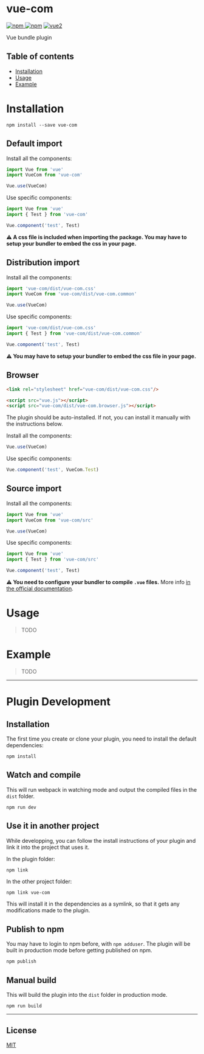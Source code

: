 # vue-com

[![npm](https://img.shields.io/npm/v/vue-com.svg) ![npm](https://img.shields.io/npm/dm/vue-com.svg)](https://www.npmjs.com/package/vue-com)
[![vue2](https://img.shields.io/badge/vue-2.x-brightgreen.svg)](https://vuejs.org/)

Vue bundle plugin

## Table of contents

- [Installation](#installation)
- [Usage](#usage)
- [Example](#example)

# Installation

```
npm install --save vue-com
```

## Default import

Install all the components:

```javascript
import Vue from 'vue'
import VueCom from 'vue-com'

Vue.use(VueCom)
```

Use specific components:

```javascript
import Vue from 'vue'
import { Test } from 'vue-com'

Vue.component('test', Test)
```

**⚠️ A css file is included when importing the package. You may have to setup your bundler to embed the css in your page.**

## Distribution import

Install all the components:

```javascript
import 'vue-com/dist/vue-com.css'
import VueCom from 'vue-com/dist/vue-com.common'

Vue.use(VueCom)
```

Use specific components:

```javascript
import 'vue-com/dist/vue-com.css'
import { Test } from 'vue-com/dist/vue-com.common'

Vue.component('test', Test)
```

**⚠️ You may have to setup your bundler to embed the css file in your page.**

## Browser

```html
<link rel="stylesheet" href="vue-com/dist/vue-com.css"/>

<script src="vue.js"></script>
<script src="vue-com/dist/vue-com.browser.js"></script>
```

The plugin should be auto-installed. If not, you can install it manually with the instructions below.

Install all the components:

```javascript
Vue.use(VueCom)
```

Use specific components:

```javascript
Vue.component('test', VueCom.Test)
```

## Source import

Install all the components:

```javascript
import Vue from 'vue'
import VueCom from 'vue-com/src'

Vue.use(VueCom)
```

Use specific components:

```javascript
import Vue from 'vue'
import { Test } from 'vue-com/src'

Vue.component('test', Test)
```

**⚠️ You need to configure your bundler to compile `.vue` files.** More info [in the official documentation](https://vuejs.org/v2/guide/single-file-components.html).

# Usage

> TODO

# Example

> TODO

---

# Plugin Development

## Installation

The first time you create or clone your plugin, you need to install the default dependencies:

```
npm install
```

## Watch and compile

This will run webpack in watching mode and output the compiled files in the `dist` folder.

```
npm run dev
```

## Use it in another project

While developping, you can follow the install instructions of your plugin and link it into the project that uses it.

In the plugin folder:

```
npm link
```

In the other project folder:

```
npm link vue-com
```

This will install it in the dependencies as a symlink, so that it gets any modifications made to the plugin.

## Publish to npm

You may have to login to npm before, with `npm adduser`. The plugin will be built in production mode before getting published on npm.

```
npm publish
```

## Manual build

This will build the plugin into the `dist` folder in production mode.

```
npm run build
```

---

## License

[MIT](http://opensource.org/licenses/MIT)
